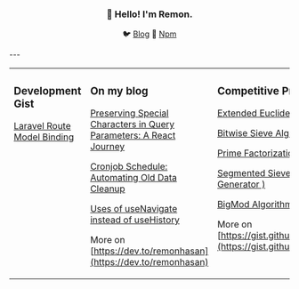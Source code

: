 <h3 align="center">👋 Hello! I'm Remon.</h3>

<p align="center">
  🐦 <a href="https://dev.to/remonhasan">Blog</a> 🐹
  <a href="https://www.npmjs.com/~remonhasan">Npm</a>
</p>
---

<table><tr><td valign="top" width="33%">

### Development Gist
<!-- development starts -->
[Laravel Route Model Binding](https://github.com/simonw/datasette-cors/releases/tag/1.0.1)


</td><td valign="top" width="34%">

### On my blog
<!-- blog starts -->
[Preserving Special Characters in Query Parameters: A React Journey](https://dev.to/remonhasan/preserving-special-characters-in-query-parameters-a-react-journey-oko)

[Cronjob Schedule: Automating Old Data Cleanup](https://dev.to/remonhasan/safeguarding-your-database-automating-old-data-cleanup-with-laravel-55a2)

[Uses of useNavigate instead of useHistory](https://dev.to/remonhasan/uses-of-usenavigate-instead-of-usehistory-5fg6)

<!-- blog ends -->
More on [https://dev.to/remonhasan](https://dev.to/remonhasan)
</td><td valign="top" width="33%">

### Competitive Programming Gist
<!-- competitive programming starts -->
[Extended Euclidean Algorithm](https://gist.github.com/550dcbea206ab05f5425455d36fdb1a3.git)

[Bitwise Sieve Algorithm](https://gist.github.com/8d82f877316645f0e6b2365a8959f40c.git)

[Prime Factorization Algorithm](https://gist.github.com/dcfb47928d077c1ca7430a788e189e0e.git)

[Segmented Sieve Algorithm (Prime Generator )](https://gist.github.com/d2560f2816441573f7414d1750539ea9.git)

[BigMod Algorithm](https://gist.github.com/732bb59ed6105c12a3437494d502aa82.git) 

<!-- tils ends -->
More on [https://gist.github.com/Remonhasan](https://gist.github.com/Remonhasan)
</td></tr></table>





